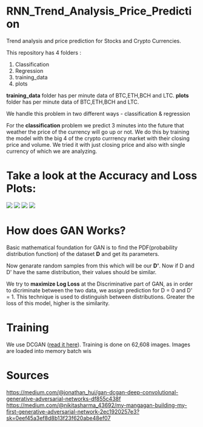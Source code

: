 # RNN_Trend_Analysis_Price_Prediction
Trend analysis and price prediction for Stocks and Crypto Currencies.

This repository has 4 folders :
1. Classification
2. Regression
3. training_data
4. plots

**training_data** folder has per minute data of BTC,ETH,BCH and LTC.
**plots** folder has per minute data of BTC,ETH,BCH and LTC.


We handle this problem in two different ways - classification & regression

For the **classification** problem we predict 3 minutes into the future that weather the price of the currency will go up or not.
We do this by training the model with the big 4 of the crypto currrency market with their closing price and volume.
We tried it with just closing price and also with single currency of which we are analyzing.



# Take a look at the Accuracy and Loss Plots:
![](https://github.com/bharatdhyani13/RNN_Trend_Analysis_Price_Prediction/plots/class_BTH_Loss_Acc.PNG)
![](https://github.com/bharatdhyani13/RNN_Trend_Analysis_Price_Prediction/plots/class_BCH_Loss_Acc.PNG)
![](https://github.com/bharatdhyani13/RNN_Trend_Analysis_Price_Prediction/plots/class_LTC_Loss_Acc.PNG)
![](https://github.com/bharatdhyani13/RNN_Trend_Analysis_Price_Prediction/plots/class_ETH_Loss_Acc.PNG)


# How does GAN Works?
Basic mathematical foundation for GAN is to find the PDF(probability distribution function) of the dataset **D** and get its parameters.

Now genarate random samples from this which will be our **D'**. 
Now if D and D' have the same distribution, their values should be similar.

We try to **maximize Log Loss** at the Discriminative part of GAN, as in order to dicriminate between the two data,
we assign prediction for D = 0 and D' = 1.
This technique is used to distinguish between distributions. Greater the loss of this model, higher is the similarity.

# Training
We use DCGAN ([read it here](https://medium.com/@jonathan_hui/gan-dcgan-deep-convolutional-generative-adversarial-networks-df855c438f)). Training is done on 62,608 images.
Images are loaded into memory batch wis

# Sources
https://medium.com/@jonathan_hui/gan-dcgan-deep-convolutional-generative-adversarial-networks-df855c438f
https://medium.com/@nikitasharma_43692/my-mangagan-building-my-first-generative-adversarial-network-2ec1920257e3?sk=0eef45a3ef8d8b13f23f620abe48ef07
